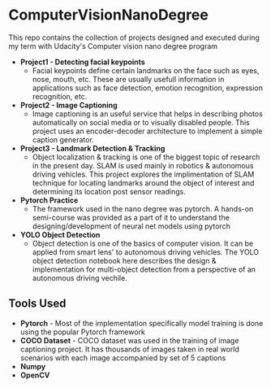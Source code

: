 # ComputerVisionNanoDegree

This repo contains the collection of projects designed and executed during my term with Udacity's Computer vision nano degree program

* **Project1 - Detecting facial keypoints**
  * Facial keypoints define certain landmarks on the face such as eyes, nose, mouth, etc. These are usually usefull information in applications such as face detection, emotion recognition, expression recognition, etc.
* **Project2 - Image Captioning**
  * Image captioning is an useful service that helps in describing photos automatically on social media or to visually disabled people. This project uses an encoder-decoder architecture to implement a simple caption generator.
* **Project3 - Landmark Detection & Tracking**
  * Object localization & tracking is one of the biggest topic of research in the present day. SLAM is used mainly in robotics & autonomous driving vehicles. This project explores the implimentation of SLAM technique for locating landmarks around the object of interest and determining its location post sensor readings.
* **Pytorch Practice**
  * The framework used in the nano degree was pytorch. A hands-on semi-course was provided as a part of it to understand the designing/development of neural net models using pytorch
* **YOLO Object Detection**
  * Object detection is one of the basics of computer vision. It can be applied from smart lens' to autonomous driving vehicles. The YOLO object detection notebook here describes the design & implementation for multi-object detection from a perspective of an autonomous driving vechile.
  
## Tools Used
* **Pytorch** - Most of the implementation specifically model training is done using the popular Pytorch framework
* **COCO Dataset** - COCO dataset was used in the training of image captioning project. It has thousands of images taken in real world scenarios with each image accompanied by set of 5 captions
* **Numpy**
* **OpenCV**
